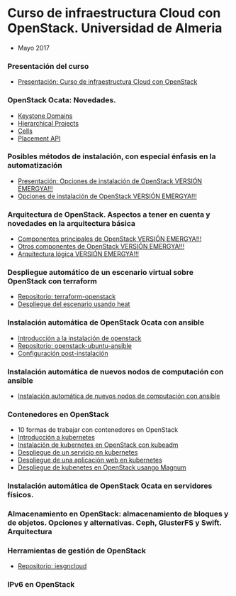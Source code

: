 # Curso de infraestructura Cloud con OpenStack. Universidad de Almeria
  - Mayo 2017 

### Presentación del curso

* [Presentación: Curso de infraestructura Cloud con
  OpenStack](https://iesgn.github.io/curso-ual17/presentacion.html#/) 

### OpenStack Ocata: Novedades.

* [Keystone Domains](https://wiki.openstack.org/wiki/Domains)
* [Hierarchical Projects](https://specs.openstack.org/openstack/keystone-specs/specs/juno/hierarchical_multitenancy.html)
* [Cells](https://docs.openstack.org/developer/nova/cells.html#manifesto)
* [Placement API](https://docs.openstack.org/developer/nova/placement.html)

### Posibles métodos de instalación, con especial énfasis en la automatización

* [Presentación: Opciones de instalación de OpenStack VERSIÓN EMERGYA!!!](https://iesgn.github.io/curso-ual17/opciones_instalacion_openstack.html#/)
* [Opciones de instalación de OpenStack VERSIÓN EMERGYA!!!](doc/opciones_instalacion.md)

### Arquitectura de OpenStack. Aspectos a tener en cuenta y novedades en la arquitectura básica

* [Componentes principales de OpenStack VERSIÓN EMERGYA!!!](https://iesgn.github.io/curso-ual17/componentes_core.html#/)
* [Otros componentes de OpenStack VERSIÓN EMERGYA!!!](https://iesgn.github.io/curso-ual17/otros_componentes.html#/)
* [Arquitectura lógica VERSIÓN EMERGYA!!!](https://iesgn.github.io/curso-ual17/arquitectura_logica.html#/)


### Despliegue automático de un escenario virtual sobre OpenStack con terraform

 * [Repositorio: terraform-openstack](https://github.com/iesgn/terraform-openstack/)
 * [Despliegue del escenario usando heat](https://github.com/iesgn/curso-ual17/blob/master/doc/heat.yaml)

### Instalación automática de OpenStack Ocata con ansible

* [Introducción a la instalación de openstack](https://iesgn.github.io/curso-ual17/instalacion_openstack.html#/)
 * [Repositorio: openstack-ubuntu-ansible](https://github.com/iesgn/openstack-ubuntu-ansible/tree/ocata)
 * [Configuración post-instalación](doc/post_instalacion.md)

### Instalación automática de nuevos nodos de computación con ansible

* [Instalación automática de nuevos nodos de computación con ansible](doc/instalacion_computo.md) 

### Contenedores en OpenStack 

* 10 formas de trabajar con contenedores en OpenStack
* [Introducción a kubernetes](doc/introduccion_kubernetes.md)
* [Instalación de kubernetes en OpenStack con kubeadm](doc/kubeadm.md)
* [Despliegue de un servicio en kubernetes](doc/despliegue_servicio.md)
* [Despliegue de una aplicación web en kubernetes](doc/despliegue_aplicacion.md)
* [Despliegue de kubenetes en OpenStack usango Magnum](doc/magnum.md)

### Instalación automática de OpenStack Ocata en servidores físicos.

### Almacenamiento en OpenStack: almacenamiento de bloques y de objetos. Opciones y alternativas. Ceph, GlusterFS y Swift. Arquitectura

### Herramientas de gestión de OpenStack

* [Repositorio: iesgncloud](https://github.com/iesgn/iesgncloud)

### IPv6 en OpenStack 

